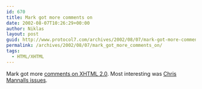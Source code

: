```yaml
---
id: 670
title: Mark got more comments on
date: 2002-08-07T10:26:29+00:00
author: Niklas
layout: post
guid: http://www.protocol7.com/archives/2002/08/07/mark-got-more-comments-on/
permalink: /archives/2002/08/07/mark_got_more_comments_on/
tags:
  - HTML/XHTML
---
```

<div class='microid-eca074a31e28a532084e2df0bc765523ef12a92c'>
  <p>
    Mark got more <a href="http://diveintomark.org/archives/2002/08/06.html#changes_in_xhtml_20">comments on XHTML 2.0</a>. Most interesting was <a href="http://lists.w3.org/Archives/Public/www-html/2002Aug/0017.html">Chris Mannalls issues</a>.
  </p>
</div>